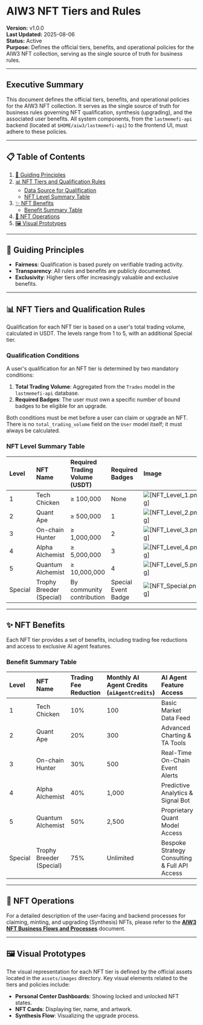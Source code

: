 # AIW3 NFT Tiers and Rules

<!-- Document Metadata -->
**Version:** v1.0.0  
**Last Updated:** 2025-08-06  
**Status:** Active  
**Purpose:** Defines the official tiers, benefits, and operational policies for the AIW3 NFT collection, serving as the single source of truth for business rules.

---

## Executive Summary

This document defines the official tiers, benefits, and operational policies for the AIW3 NFT collection. It serves as the single source of truth for business rules governing NFT qualification, synthesis (upgrading), and the associated user benefits. All system components, from the `lastmemefi-api` backend (located at `$HOME/aiw3/lastmemefi-api`) to the frontend UI, must adhere to these policies.

---

## 📋 Table of Contents

1.  [📜 Guiding Principles](#-guiding-principles)
2.  [📊 NFT Tiers and Qualification Rules](#-nft-tiers-and-qualification-rules)
    -   [Data Source for Qualification](#data-source-for-qualification)
    -   [NFT Level Summary Table](#nft-level-summary-table)
3.  [✨ NFT Benefits](#-nft-benefits)
    -   [Benefit Summary Table](#benefit-summary-table)
4.  [🔄 NFT Operations](#-nft-operations)
5.  [🖼️ Visual Prototypes](#️-visual-prototypes)

---

## 📜 Guiding Principles

-   **Fairness**: Qualification is based purely on verifiable trading activity.
-   **Transparency**: All rules and benefits are publicly documented.
-   **Exclusivity**: Higher tiers offer increasingly valuable and exclusive benefits.

---

## 📊 NFT Tiers and Qualification Rules

Qualification for each NFT tier is based on a user's total trading volume, calculated in USDT. The levels range from 1 to 5, with an additional Special tier.

### Qualification Conditions

A user's qualification for an NFT tier is determined by two mandatory conditions:
1.  **Total Trading Volume**: Aggregated from the `Trades` model in the `lastmemefi-api` database.
2.  **Required Badges**: The user must own a specific number of bound badges to be eligible for an upgrade.

Both conditions must be met before a user can claim or upgrade an NFT. There is no `total_trading_volume` field on the `User` model itself; it must always be calculated.

### NFT Level Summary Table

| Level | NFT Name              | Required Trading Volume (USDT) | Required Badges | Image                                          |
|:------|:----------------------|:-------------------------------|:----------------|:-----------------------------------------------|
| 1     | Tech Chicken          | ≥ 100,000                      | None            | ![[NFT_Level_1.png]](../assets/images/NFT_Level_1.png) |
| 2     | Quant Ape             | ≥ 500,000                      | 1               | ![[NFT_Level_2.png]](../assets/images/NFT_Level_2.png) |
| 3     | On-chain Hunter       | ≥ 1,000,000                    | 2               | ![[NFT_Level_3.png]](../assets/images/NFT_Level_3.png) |
| 4     | Alpha Alchemist       | ≥ 5,000,000                    | 3               | ![[NFT_Level_4.png]](../assets/images/NFT_Level_4.png) |
| 5     | Quantum Alchemist     | ≥ 10,000,000                   | 4               | ![[NFT_Level_5.png]](../assets/images/NFT_Level_5.png) |
| Special | Trophy Breeder (Special) | By community contribution      | Special Event Badge | ![[NFT_Special.png]](../assets/images/NFT_Special.png) |

---

## ✨ NFT Benefits

Each NFT tier provides a set of benefits, including trading fee reductions and access to exclusive AI agent features.

### Benefit Summary Table

| Level | NFT Name              | Trading Fee Reduction | Monthly AI Agent Credits (`aiAgentCredits`) | AI Agent Feature Access                           |
|:------|:----------------------|:----------------------|:------------------------------------------|:--------------------------------------------------|
| 1     | Tech Chicken          | 10%                   | 100                                       | Basic Market Data Feed                            |
| 2     | Quant Ape             | 20%                   | 300                                       | Advanced Charting & TA Tools                      |
| 3     | On-chain Hunter       | 30%                   | 500                                       | Real-Time On-Chain Event Alerts                   |
| 4     | Alpha Alchemist       | 40%                   | 1,000                                     | Predictive Analytics & Signal Bot                 |
| 5     | Quantum Alchemist     | 50%                   | 2,500                                     | Proprietary Quant Model Access                    |
| Special | Trophy Breeder (Special) | 75%                   | Unlimited                                 | Bespoke Strategy Consulting & Full API Access     |

---

## 🔄 NFT Operations

For a detailed description of the user-facing and backend processes for claiming, minting, and upgrading (Synthesis) NFTs, please refer to the **[AIW3 NFT Business Flows and Processes](./AIW3-NFT-Business-Flows-and-Processes.md)** document.

---

## 🖼️ Visual Prototypes

The visual representation for each NFT tier is defined by the official assets located in the `assets/images` directory. Key visual elements related to the tiers and policies include:

-   **Personal Center Dashboards**: Showing locked and unlocked NFT states.
-   **NFT Cards**: Displaying tier, name, and artwork.
-   **Synthesis Flow**: Visualizing the upgrade process.
